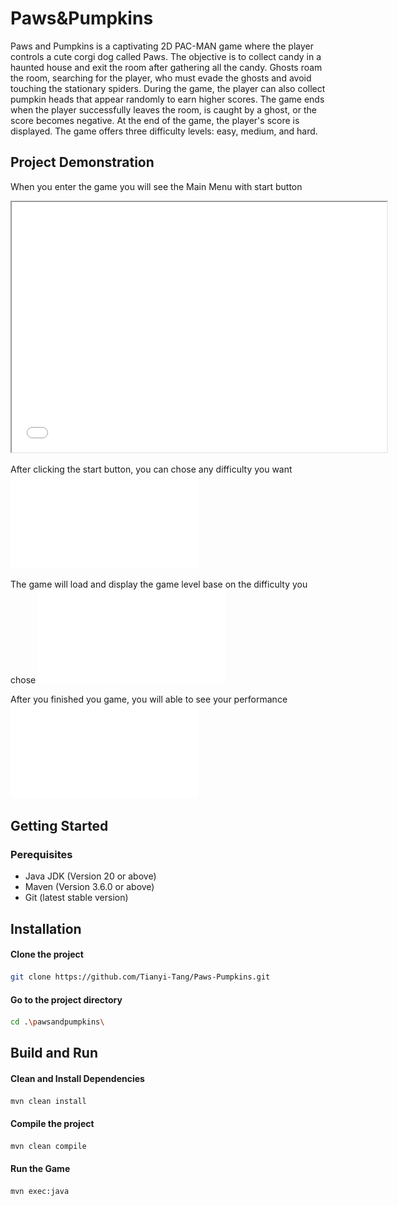 # Paws&Pumpkins
Paws and Pumpkins is a captivating 2D PAC-MAN game where the player controls a cute corgi dog called Paws. The objective is to collect candy in a haunted house and exit the room after gathering all the candy. Ghosts roam the room, searching for the player, who must evade the ghosts and avoid touching the stationary spiders. During the game, the player can also collect pumpkin heads that appear randomly to earn higher scores. The game ends when the player successfully leaves the room, is caught by a ghost, or the score becomes negative. At the end of the game, the player's score is displayed. The game offers three difficulty levels: easy, medium, and hard.

## Project Demonstration
When you enter the game you will see the Main Menu with start button
<iframe src="./Game_demonstrate_img/Game_start.pdf" width="600" height="400"></iframe>

After clicking the start button, you can chose any difficulty you want
![plot](./Game_demonstrate_img/Difficulty_level.pdf)

The game will load and display the game level base on the difficulty you chose
![plot](./Game_demonstrate_img/Game_scene.pdf)

After you finished you game, you will able to see your performance
![plot](./Game_demonstrate_img/Fianll_score.pdf)

## Getting Started
### Perequisites
- Java JDK (Version 20 or above)
- Maven (Version 3.6.0 or above)
- Git (latest stable version)

## Installation
#### Clone the project
```bash
git clone https://github.com/Tianyi-Tang/Paws-Pumpkins.git
```

#### Go to the project directory
```bash
cd .\pawsandpumpkins\
```

## Build and Run
#### Clean and Install Dependencies
```bash
mvn clean install
```

#### Compile the project
```bash
mvn clean compile
```

#### Run the Game
```bash
mvn exec:java
```
